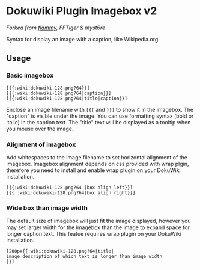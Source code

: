 # Dokuwiki Plugin Imagebox v2

*Forked from [flammy](https://github.com/flammy/imagebox), FFTiger & myst6re*

Syntax for display an image with a caption, like Wikipedia.org

## Usage

### Basic imagebox
```
[{{:wiki:dokuwiki-128.png?64}}]
[{{:wiki:dokuwiki-128.png?64|caption}}]
[{{:wiki:dokuwiki-128.png?64|title|caption}}]
```

Enclose an image filename with `[{{` and `}}]` to show it in the imagebox.
The "caption" is visible under the image. You can use formatting syntax (bold or italic) in the caption text.
The "title" text will be displayed as a tooltip when you mouse over the image.

### Alignment of imagebox

Add whitespaces to the image filename to set horizontal alignment of the imagebox. 
Imagebox alignment depends on css provided with wrap plgin, therefore you need to install and enable wrap plugin on your DokuWiki installation.

```
[{{:wiki:dokuwiki-128.png?64 |box align left}}]
[{{ :wiki:dokuwiki-128.png?64|box align right}}]
```

### Wide box than image width

The default size of imagebox will just fit the image displayed, 
however you may set larger width for the imagebox than the image to expand space for longer caption text.
This featue requires wrap plugin on your DokuWiki installation.

```
[200px{{:wiki:dokuwiki-128.png?64|title|
image description of which text is longer than image width
}}]
```


